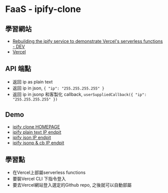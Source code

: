 # FaaS - ipify-clone

## 學習網站
- [Rebuilding the ipify service to demonstrate Vercel's serverless functions - DEV](https://dev.to/kallmanation/rebuilding-the-ipify-service-to-demonstrate-vercel-s-serverless-functions-1k9g)
- [Vercel](https://vercel.com/)


## API 端點
- 返回 ip as plain text
- 返回 ip in json, `{ "ip": "255.255.255.255" }`
- 返回 ip in jsonp 和客製化 callback, `userSuppliedCallback({ "ip": "255.255.255.255" })`

## Demo
- [ipify clone HOMEPAGE](https://ipify-clone-1vhuvfayz.now.sh/)
- [ipify plain text IP endpit](https://ipify-clone.now.sh/api/text)
- [ipify json IP endpit](https://ipify-clone.now.sh/api/text)
- [ipify jsonp & cb IP endpit](https://ipify-clone.now.sh/api/text)


## 學習點
- 在Vercel上部屬serverless functions
- 要裝Vercel CLI 下指令登入
- 要去Vercel網站登入選定的Github repo, 之後就可以自動部屬


